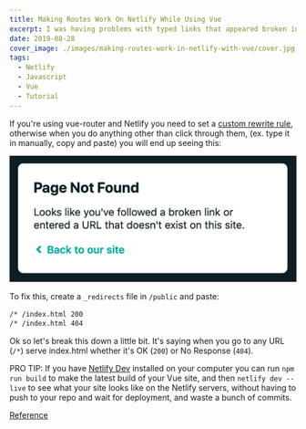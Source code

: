 ```yaml
---
title: Making Routes Work On Netlify While Using Vue
excerpt: I was having problems with typed links that appeared broken in Netlify. The solution was so much easier than I tried to make it...
date: 2019-08-28
cover_image: ./images/making-routes-work-in-netlify-with-vue/cover.jpg
tags:
  - Netlify
  - Javascript
  - Vue
  - Tutorial
---
```


If you're using vue-router and Netlify you need to set a [custom rewrite rule](https://www.netlify.com/docs/redirects/#rewrites-and-proxying), otherwise when you do anything other than click through them, (ex. type it in manually, copy and paste) you will end up seeing this:

![Page Not Found](./images/making-routes-work-in-netlify-with-vue/not-found.png)

To fix this, create a `_redirects` file in `/public` and paste:

```sh
/* /index.html 200
/* /index.html 404
```

Ok so let's break this down a little bit. It's saying when you go to any URL (`/*`) serve index.html whether it's OK (`200`) or No Response (`404`).

PRO TIP: If you have [Netlify Dev](https://www.netlify.com/products/dev/) installed on your computer you can run `npm run build` to make the latest build of your Vue site, and then `netlify dev --live` to see what your site looks like on the Netlify servers, without having to push to your repo and wait for deployment, and waste a bunch of commits.

[Reference](https://medium.com/@lpellis/deploying-vue-with-netlify-from-scratch-28b6c2249081)
